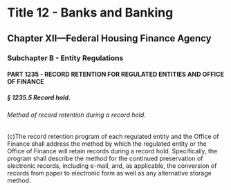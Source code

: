 
# Title 12 - Banks and Banking
## Chapter XII—Federal Housing Finance Agency
### Subchapter B - Entity Regulations
#### PART 1235 - RECORD RETENTION FOR REGULATED ENTITIES AND OFFICE OF FINANCE
##### § 1235.5 Record hold.
###### Method of record retention during a record hold.

(c)The record retention program of each regulated entity and the Office of Finance shall address the method by which the regulated entity or the Office of Finance will retain records during a record hold. Specifically, the program shall describe the method for the continued preservation of electronic records, including e-mail, and, as applicable, the conversion of records from paper to electronic form as well as any alternative storage method.
